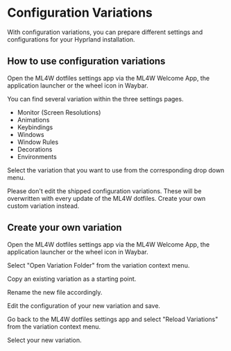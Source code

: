 # Configuration Variations

With configuration variations, you can prepare different settings and configurations for your Hyprland installation.

## How to use configuration variations

Open the ML4W dotfiles settings app via the ML4W Welcome App, the application launcher or the wheel icon in Waybar.

You can find several variation within the three settings pages.

- Monitor (Screen Resolutions)
- Animations
- Keybindings
- Windows 
- Window Rules
- Decorations
- Environments

Select the variation that you want to use from the corresponding drop down menu.

Please don't edit the shipped configuration variations. These will be overwritten with every update of the ML4W dotfiles. Create your own custom variation instead.

## Create your own variation

Open the ML4W dotfiles settings app via the ML4W Welcome App, the application launcher or the wheel icon in Waybar.

Select "Open Variation Folder" from the variation context menu.

Copy an existing variation as a starting point.

Rename the new file accordingly.

Edit the configuration of your new variation and save.

Go back to the ML4W dotfiles settings app and select "Reload Variations" from the variation context menu.

Select your new variation.

